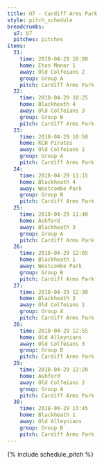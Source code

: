 ```yaml
---
title: U7 - Cardiff Arms Park
style: pitch_schedule
breadcrumbs:
  u7: U7
  pitches: pitches
items:
  21:
    time: 2018-04-29 10:00
    home: Eton Manor 1
    away: Old Colfeians 2
    group: Group A
    pitch: Cardiff Arms Park
  22:
    time: 2018-04-29 10:25
    home: Blackheath 4
    away: Old Colfeians 3
    group: Group B
    pitch: Cardiff Arms Park
  23:
    time: 2018-04-29 10:50
    home: KCH Pirates
    away: Old Colfeians 2
    group: Group A
    pitch: Cardiff Arms Park
  24:
    time: 2018-04-29 11:15
    home: Blackheath 4
    away: Westcombe Park
    group: Group B
    pitch: Cardiff Arms Park
  25:
    time: 2018-04-29 11:40
    home: Ashford
    away: Blackheath 3
    group: Group A
    pitch: Cardiff Arms Park
  26:
    time: 2018-04-29 12:05
    home: Blackheath 1
    away: Westcombe Park
    group: Group B
    pitch: Cardiff Arms Park
  27:
    time: 2018-04-29 12:30
    home: Blackheath 3
    away: Old Colfeians 2
    group: Group A
    pitch: Cardiff Arms Park
  28:
    time: 2018-04-29 12:55
    home: Old Alleynians
    away: Old Colfeians 3
    group: Group B
    pitch: Cardiff Arms Park
  29:
    time: 2018-04-29 13:20
    home: Ashford
    away: Old Colfeians 2
    group: Group A
    pitch: Cardiff Arms Park
  30:
    time: 2018-04-29 13:45
    home: Blackheath 1
    away: Old Alleynians
    group: Group B
    pitch: Cardiff Arms Park
---
```


{% include schedule_pitch %}
